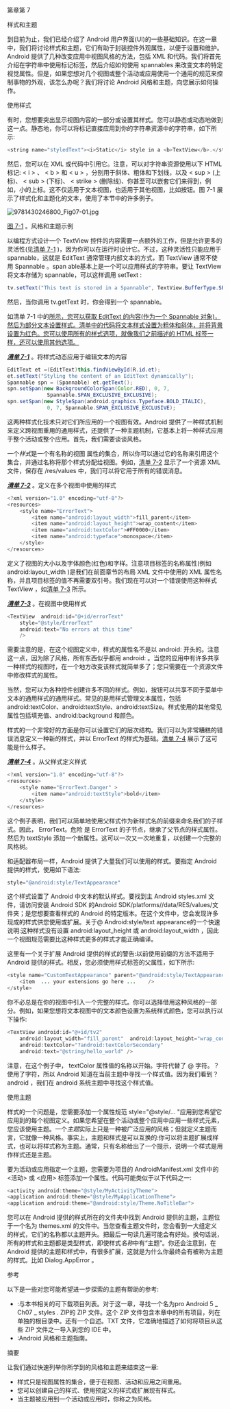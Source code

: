 第章第 7

样式和主题

到目前为止，我们已经介绍了 Android 用户界面(UI)的一些基础知识。在这一章中，我们将讨论样式和主题，它们有助于封装控件外观属性，以便于设置和维护。Android 提供了几种改变应用中视图风格的方法，包括 XML 和代码。我们将首先介绍在字符串中使用标记标签，然后介绍如何使用 spannables 来改变文本的特定视觉属性。但是，如果您想对几个视图或整个活动或应用使用一个通用的规范来控制事物的外观，该怎么办呢？我们将讨论 Android 风格和主题，向您展示如何操作。

使用样式

有时，您想要突出显示视图内容的一部分或设置其样式。您可以静态或动态地做到这一点。静态地，你可以将标记直接应用到你的字符串资源中的字符串，如下所示:

```java
<string name="styledText"><i>Static</i> style in a <b>TextView</b>.</string>
```

然后，您可以在 XML 或代码中引用它。注意，可以对字符串资源使用以下 HTML 标记: < i > 、 < b > 和 < u > ，分别用于斜体、粗体和下划线，以及 < sup > (上标)、 < sub > (下标)、 < strike > (删除线)、你甚至可以嵌套它们来得到，例如，小的上标。这不仅适用于文本视图，也适用于其他视图，比如按钮。图 7-1 展示了样式化和主题化的文本，使用了本节中的许多例子。

![9781430246800_Fig07-01.jpg](img/image00873.jpeg)

[图 7-1](#_Fig1) 。风格和主题示例

以编程方式设计一个 TextView 控件的内容需要一点额外的工作，但是允许更多的灵活性(见[清单 7-1](#list1) )，因为你可以在运行时设计它。不过，这种灵活性只能应用于 spannable，这就是 EditText 通常管理内部文本的方式，而 TextView 通常不使用 Spannable 。span able基本上是一个可以应用样式的字符串。要让 TextView 将文本存储为 spannable，可以这样调用 setText :

```java
tv.setText("This text is stored in a Spannable", TextView.BufferType.SPANNABLE);
```

然后，当你调用 tv.getText 时，你会得到一个 spannable。

如清单 7-1 中的[所示，您可以获取 EditText 的内容(作为一个 Spannable 对象)，然后为部分文本设置样式。清单中的代码将文本样式设置为粗体和斜体，并将背景设置为红色。您可以使用所有的样式选项，就像我们之前描述的 HTML 标签一样，还可以使用其他选项。](#list1)

[***清单 7-1***](#_list1) 。将样式动态应用于编辑文本的内容

```java
EditText et =(EditText)this.findViewById(R.id.et);
et.setText("Styling the content of an EditText dynamically");
Spannable spn = (Spannable) et.getText();
spn.setSpan(new BackgroundColorSpan(Color.RED), 0, 7,
             Spannable.SPAN_EXCLUSIVE_EXCLUSIVE);
spn.setSpan(new StyleSpan(android.graphics.Typeface.BOLD_ITALIC),
             0, 7, Spannable.SPAN_EXCLUSIVE_EXCLUSIVE);
```

这两种样式化技术只对它们所应用的一个视图有效。Android 提供了一种样式机制来定义跨视图重用的通用样式，还提供了一种主题机制，它基本上将一种样式应用于整个活动或整个应用。首先，我们需要谈谈风格。

一个*样式*是一个有名称的视图 属性的集合，所以你可以通过它的名称来引用这个集合，并通过名称将那个样式分配给视图。例如，[清单 7-2](#list2) 显示了一个资源 XML 文件，保存在 /res/values 中，我们可以将它用于所有的错误消息。

[***清单 7-2***](#_list2) 。定义在多个视图中使用的样式

```java
<?xml version="1.0" encoding="utf-8"?>
<resources>
    <style name="ErrorText">
        <item name="android:layout_width">fill_parent</item>
        <item name="android:layout_height">wrap_content</item>
        <item name="android:textColor">#FF0000</item>
        <item name="android:typeface">monospace</item>
    </style>
</resources>
```

定义了视图的大小以及字体颜色(红色)和字样。注意项目标签的名称属性(例如 android:layout_width )是我们在前面章节的布局 XML 文件中使用的 XML 属性名称，并且项目标签的值不再需要双引号。我们现在可以对一个错误使用这种样式 TextView ，如[清单 7-3](#list3) 所示。

[***清单 7-3***](#_list3) 。在视图中使用样式

```java
<TextView  android:id="@+id/errorText"
    style="@style/ErrorText"
    android:text="No errors at this time"
    />
```

需要注意的是，在这个视图定义中，样式的属性名不是以 android: 开头的。注意这一点，因为除了风格，所有东西似乎都用 android: 。当您的应用中有许多共享一种样式的视图时，在一个地方改变该样式就简单多了；您只需要在一个资源文件中修改样式的属性。

当然，您可以为各种控件创建许多不同的样式。例如，按钮可以共享不同于菜单中文本的通用样式的通用样式。常见的是用样式管理文本属性，包括 android:textColor、android:textStyle、android:textSize。样式使用的其他常见属性包括填充值、android:background 和颜色。

样式的一个非常好的方面是你可以设置它们的层次结构。我们可以为非常糟糕的错误消息定义一种新的样式，并以 ErrorText 的样式为基础。[清单 7-4](#list4) 展示了这可能是什么样子。

[***清单 7-4***](#_list4) 。从父样式定义样式

```java
<?xml version="1.0" encoding="utf-8"?>
<resources>
    <style name="ErrorText.Danger" >
        <item name="android:textStyle">bold</item>
    </style>
</resources>
```

这个例子表明，我们可以简单地使用父样式作为新样式名的前缀来命名我们的子样式。因此， ErrorText。危险 是 ErrorText 的子节点，继承了父节点的样式属性。然后为 textStyle 添加一个新属性。这可以一次又一次地重复，以创建一个完整的风格树。

和适配器布局一样，Android 提供了大量我们可以使用的样式。要指定 Android 提供的样式，使用如下语法:

```java
style="@android:style/TextAppearance"
```

这个样式设置了 Android 中文本的默认样式。要找到主 Android styles.xml 文件，请访问安装 Android SDK 的Android SDK/platforms/<Android-version>/data/RES/values/文件夹；<android-version>是您想要查看样式的 Android 的特定版本。在这个文件中，您会发现许多现成的样式供您使用或扩展。关于@ Android:style/text appearance的一个快速说明:这种样式没有设置 android:layout_height 或 android:layout_width ，因此一个视图规范需要比这种样式更多的样式才能正确编译。

这里有一个关于扩展 Android 提供的样式的警告:以前使用前缀的方法不适用于 Android 提供的样式。相反，您必须使用样式标签的父属性，如下所示:

```java
<style name="CustomTextAppearance" parent="@android:style/TextAppearance">
    <item  ... your extensions go here ...    />
</style>
```

你不必总是在你的视图中引入一个完整的样式。你可以选择借用这种风格的一部分。例如，如果您想将文本视图中的文本颜色设置为系统样式颜色，您可以执行以下操作:

```java
<TextView android:id="@+id/tv2"
    android:layout_width="fill_parent"  android:layout_height="wrap_content"
    android:textColor="?android:textColorSecondary"
    android:text="@string/hello_world" />
```

注意，在这个例子中， textColor 属性值的名称以开始。字符代替了 @ 字符。？使用了字符，所以 Android 知道在当前主题中寻找一个样式值。因为我们看到？android ，我们在 android 系统主题中寻找这个样式值。

使用主题

样式的一个问题是，您需要添加一个属性规范 style="@style/... "应用到您希望它应用到的每个视图定义。如果您希望在整个活动或整个应用中应用一些样式元素，您应该使用主题。一个*主题*实际上只是一种被广泛应用的风格；但就定义主题而言，它就像一种风格。事实上，主题和样式是可以互换的:你可以将主题扩展成样式，也可以将样式称为主题。通常，只有名称给出了一个提示，说明一个样式是用作样式还是主题。

要为活动或应用指定一个主题，您需要为项目的 AndroidManifest.xml 文件中的 <活动> 或 <应用> 标签添加一个属性。代码可能类似于以下代码之一:

```java
<activity android:theme="@style/MyActivityTheme">
<application android:theme="@style/MyApplicationTheme">
<application android:theme="@android:style/Theme.NoTitleBar">
```

您可以在 Android 提供的样式所在的文件夹中找到 Android 提供的主题，主题位于一个名为 themes.xml 的文件中。当您查看主题文件时，您会看到一大组定义的样式，它们的名称都以主题开头。把最后一句读几遍可能会有好处。换句话说，所有的样式和主题都是类型样式，即使样式*名称*中有“主题”。你还会注意到，在 Android 提供的主题和样式中，有很多扩展，这就是为什么你最终会有被称为主题的样式。比如 Dialog.AppError 。

参考

以下是一些对您可能希望进一步探索的主题有帮助的参考:

*   :与本书相关的可下载项目列表。对于这一章，寻找一个名为pro Android 5 _ Ch07 _ styles . ZIP的 ZIP 文件。这个 ZIP 文件包含本章中的所有项目，列在单独的根目录中。还有一个自述。TXT 文件，它准确地描述了如何将项目从这些 ZIP 文件之一导入到您的 IDE 中。
*   :Android 风格和主题指南。

摘要

让我们通过快速列举你所学到的风格和主题来结束这一章:

*   样式只是视图属性的集合，便于在视图、活动和应用之间重用。
*   您可以创建自己的样式、使用预定义的样式或扩展现有样式。
*   当主题被应用到一个活动或应用时，你称之为风格。